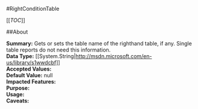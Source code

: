 #RightConditionTable

[[_TOC_]]

##About

**Summary:**  Gets or sets the table name of the righthand table, if any. Single table reports do not need this information.   
**Data Type:** [[System.String|http://msdn.microsoft.com/en-us/library/s1wwdcbf]]  
**Accepted Values:**   
**Default Value:** null  
**Impacted Features:**   
**Purpose:**   
**Usage:**   
**Caveats:**   

